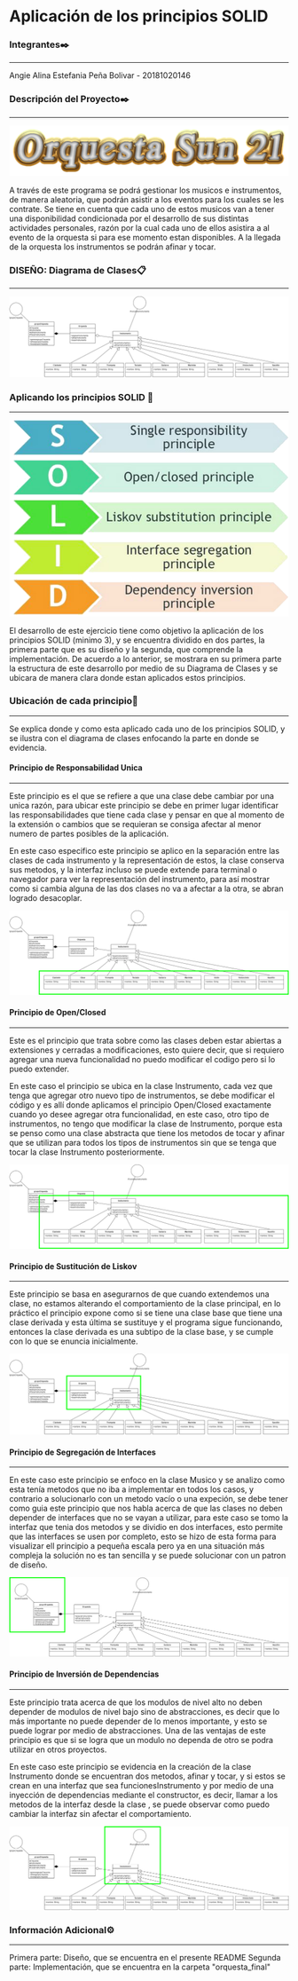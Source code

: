 # Aplicación de los principios SOLID

### Integrantes✒️
---
Angie Alina Estefania Peña Bolivar - 20181020146

### Descripción del Proyecto✒️
---
<p align="center"> <img src="https://github.com/aebolivar/Aplicacion_principios_SOLID/blob/master/Imagenes%20README/Encabezado.png"> </p> 

A través de este programa se podrá gestionar los musicos e instrumentos, de manera aleatoria, que podrán asistir a los eventos para los cuales se les contrate. Se tiene en cuenta que cada uno de estos musicos van a tener una disponibilidad condicionada por el desarrollo de sus distintas actividades personales, razón por la cual cada uno de ellos asistira a al evento de la orquesta si para ese momento estan disponibles. A la llegada de la orquesta los instrumentos se podrán afinar y tocar.

### DISEÑO: Diagrama de Clases📋
--- 	
![Diagrama de clases: PRU](https://github.com/aebolivar/Aplicacion_principios_SOLID/blob/master/Diagrama%20de%20Clases/Diagrama%20de%20Clases.png)

### Aplicando los principios SOLID 🔧
---

<p align="center"> <img src="https://github.com/aebolivar/Aplicacion_principios_SOLID/blob/master/Imagenes%20README/SOLID.png"> </p> 

El desarrollo de este ejercicio tiene como objetivo la aplicación de los principios SOLID (minimo 3), y se encuentra dividido en dos partes, la primera parte que es su diseño y la segunda, que comprende la implementación. De acuerdo a lo anterior, se mostrara en su primera parte la estructura de este desarrollo por medio de su Diagrama de Clases y se ubicara de manera clara donde estan aplicados estos principios. 

### Ubicación de cada principio📌
---
Se explica donde y como esta aplicado cada uno de los principios SOLID, y se ilustra con el diagrama de clases enfocando la parte en donde se evidencia.

#### Principio de Responsabilidad Unica
---
Este principio es el que se refiere a que una clase debe cambiar por una unica razón, para ubicar este principio se debe en primer lugar identificar las responsabilidades que tiene cada clase y pensar en que al momento de la extensión o cambios que se requieran se consiga afectar al menor numero de partes posibles de la aplicación.

En este caso especifico este principio se aplico en la separación entre las clases de cada instrumento y la representación de estos, la clase conserva sus metodos, y la interfaz incluso se puede extende para terminal o navegador para ver la representación del instrumento, para así mostrar como si cambia alguna de las dos clases no va a afectar a la otra, se abran logrado desacoplar.

![Diagrama de clases: PRU](https://github.com/aebolivar/Aplicacion_principios_SOLID/blob/master/Diagrama%20de%20Clases/PrincipioResponsabilidadUnica.png)

#### Principio de Open/Closed
---
Este es el principio que trata sobre como las clases deben estar abiertas a extensiones y cerradas a modificaciones, esto quiere decir, que si requiero agregar una nueva funcionalidad no puedo modificar el codigo pero si lo puedo extender.

En este caso el principio se ubica en la clase Instrumento, cada vez que tenga que agregar otro nuevo tipo de instrumentos, se debe modificar el código y es allí donde aplicamos el principio Open/Closed exactamente cuando yo desee agregar otra funcionalidad, en este caso, otro tipo de instrumentos, no tengo que modificar la clase de Instrumento, porque esta se penso como una clase abstracta que tiene los metodos de tocar y afinar que se utilizan para todos los tipos de instrumentos sin que se tenga que tocar la clase Instrumento posteriormente.

![Diagrama de clases: PRU](https://github.com/aebolivar/Aplicacion_principios_SOLID/blob/master/Diagrama%20de%20Clases/PrincipioOpen_Closed.png)

#### Principio de Sustitución de Liskov
---
Este principio se basa en asegurarnos de que cuando extendemos una clase, no estamos alterando el comportamiento de la clase principal, en lo práctico el principio expone como si se tiene una clase base que tiene una clase derivada y esta última se sustituye y el programa sigue funcionando, entonces la clase derivada es una subtipo de la clase base, y se cumple con lo que se enuncia inicialmente.

![Diagrama de clases: PRU](https://github.com/aebolivar/Aplicacion_principios_SOLID/blob/master/Diagrama%20de%20Clases/PrincipioSustitucionLiskov.png)

#### Principio de Segregación de Interfaces
---
En este caso este principio se enfoco en la clase Musico y se analizo como esta tenía metodos que no iba a implementar en todos los casos, y contrario a solucionarlo con un metodo vacío o una expeción, se debe tener como guia este principio que nos habla acerca de que las clases no deben depender de interfaces que no se vayan a utilizar, para este caso se tomo la interfaz que tenia dos metodos y se dividio en dos interfaces, esto permite que las interfaces se usen por completo, esto se hizo de esta forma para visualizar ell principio a pequeña escala pero ya en una situación más compleja la solución no es tan sencilla y se puede solucionar con un patron de diseño.

![Diagrama de clases: PRU](https://github.com/aebolivar/Aplicacion_principios_SOLID/blob/master/Diagrama%20de%20Clases/PrincipioSegregacionInterfaces.png)

#### Principio de Inversión de Dependencias
---
Este principio trata acerca de que los modulos de nivel alto no deben depender de modulos de nivel bajo sino de abstracciones, es decir que lo más importante no puede depender de lo menos importante, y esto se puede lograr por medio de abstracciones. Una de las ventajas de este principio es que si se logra que un modulo no dependa de otro se podra utilizar en otros proyectos.

En este caso este principio se evidencia en la creación de la clase Instrumento donde se encuentran dos metodos, afinar y tocar, y si estos se crean en una interfaz que sea funcionesInstrumento y por medio de una inyección de dependencias mediante el constructor, es decir, llamar a los metodos de la interfaz desde la clase , se puede observar como puedo cambiar la interfaz sin afectar el comportamiento. 

![Diagrama de clases: PRU](https://github.com/aebolivar/Aplicacion_principios_SOLID/blob/master/Diagrama%20de%20Clases/PrincipioInversionDependencias.png)

### Información Adicional⚙️
---
Primera parte: Diseño, que se encuentra en el presente README
Segunda parte: Implementación, que se encuentra en la carpeta "orquesta_final"

